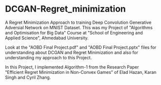 # DCGAN-Regret_minimization

A Regret Minimization Approach to training Deep Convolution Generative Adversial Network on MNIST Dataset. This was my Project of "Algorithms and Optimisation for Big Data" Course at "School of Engineering and Applied Science", Ahmedabad University.

Look at the "AOBD Final Project.pdf" and "AOBD Final Project.pptx" files for understanding about DCGAN and Regret Minimization and also for understanding my approach to this Project.

In this Project, I implemented Algorithm-1 from the Research Paper "Efficient Regret Minimization in
Non-Convex Games" of Elad Hazan, Karan Singh and Cyril Zhang.
